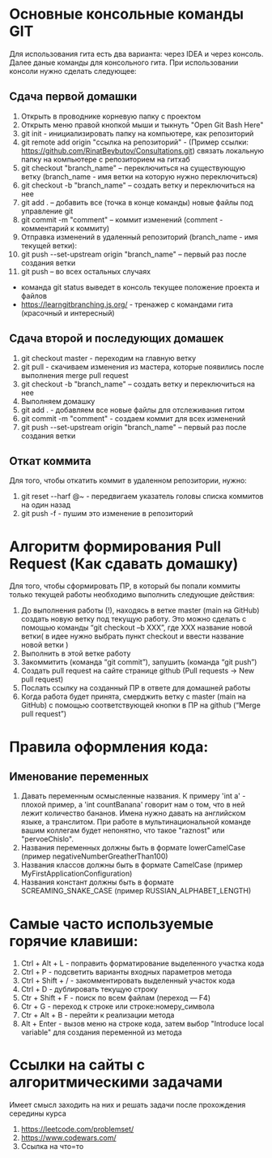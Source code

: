 # Основные консольные команды GIT
Для использования гита есть два варианта: через IDEA и через консоль. Далее даные команды для консольного гита. 
При использовании консоли нужно сделать следующее:

## Сдача первой домашки
1. Открыть в проводнике корневую папку с проектом 
2. Открыть меню правой кнопкой мыши и тыкнуть "Open Git Bash Here"
3. git init - инициализировать папку на компьютере, как репозиторий
4. git remote add origin "ссылка на репозиторий" - (Пример ссылки: https://github.com/RinatBeybutov/Consultations.git) связать локальную папку на компьютере с репозиторием на гитхаб
5. git checkout "branch_name" – переключиться на существующую ветку (branch_name - имя ветки на которую нужно переключиться)
6. git checkout -b "branch_name" – создать ветку и переключиться на нее
7. git add . – добавить все (точка в конце команды) новые файлы под управление git
8. git commit -m "comment" – коммит изменений (comment - комментарий к коммиту)
9. Отправка изменений в удаленный репозиторий (branch_name - имя текущей ветки):
10. git push --set-upstream origin "branch_name" – первый раз после создания ветки
11. git push – во всех остальных случаях

* команда git status выведет в консоль текущее положение проекта и файлов
* https://learngitbranching.js.org/ - тренажер с командами гита (красочный и интересный)

## Сдача второй и последующих домашек
1. git checkout master - переходим на главную ветку
2. git pull - скачиваем изменения из мастера, которые появились после выполнения merge pull request
3. git checkout -b "branch_name" – создать ветку и переключиться на нее
4. Выполняем домашку
5. git add .  - добавляем все новые файлы для отслеживания гитом
6. git commit -m "comment" - создаем коммит для всех изменений
7. git push --set-upstream origin "branch_name" – первый раз после создания ветки

## Откат коммита
Для того, чтобы откатить коммит в удаленном репозитории, нужно:
1. git reset --harf @~ - передвигаем указатель головы списка коммитов на один назад
2. git push -f - пушим это изменение в репозиторий

# Алгоритм формирования Pull Request (Как сдавать домашку)
Для того, чтобы сформировать ПР, в который бы попали коммиты только текущей работы необходимо выполнить следующие действия:
1. До выполнения работы (!), находясь в ветке master (main на GitHub) создать новую ветку под текущую работу. Это можно сделать с помощью команды “git checkout –b XXX”, где XXX название новой ветки( в идее нужно выбрать пункт checkout и ввести название новой ветки )
2. Выполнить в этой ветке работу
3. Закоммитить (команда “git commit”), запушить (команда “git push”)
4. Создать pull request на сайте странице github (Pull requests -> New pull request)
5. Послать ссылку на созданный ПР в ответе для домашней работы
6. Когда работа будет принята, смерджить ветку с master (main на GitHub) с помощью соответствующей кнопки в ПР на github (“Merge pull request”)

# Правила оформления кода:

## Именование переменных
1. Давать переменным осмысленные названия. К примеру 'int a' - плохой пример, а 'int countBanana' говорит нам о том, 
что в ней лежит количество бананов. Имена нужно давать на английском языке, а транслитом. При работе в
мультинациональной команде вашим коллегам будет непонятно, что такое "raznost" или "pervoeChislo".
2. Названия переменных должны быть в формате lowerCamelCase (пример negativeNumberGreatherThan100)
3. Названия классов должны быть в формате CamelCase (пример MyFirstApplicationConfiguration)
4. Названия констант должны быть в  формате SCREAMING_SNAKE_CASE (пример RUSSIAN_ALPHABET_LENGTH)

# Самые часто используемые горячие клавиши:
1. Ctrl + Alt + L - поправить форматирование выделенного участка кода
2. Ctrl + P - подсветить варианты входных параметров метода
3. Ctrl + Shift + / - закомментировать выделенный участок кода
4. Ctrl + D - дублировать текущую строку
5. Ctr + Shift + F	- поиск по всем файлам (переход — F4)
6. Ctr + G - переход к строке или строке:номеру_символа
7. Ctr + Alt + B - перейти к реализации метода
8. Alt + Enter - вызов меню на строке кода, затем выбор "Introduce local variable"
для создания переменной из метода

# Ссылки на сайты с алгоритмическими задачами
Имеет смысл заходить на них и решать задачи после прохождения середины курса
1. https://leetcode.com/problemset/
2. https://www.codewars.com/
3. Ссылка на что=то